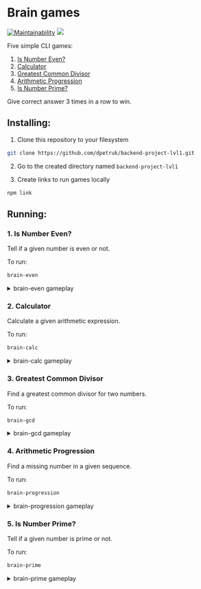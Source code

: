 # Brain games

[![Maintainability](https://api.codeclimate.com/v1/badges/a99a88d28ad37a79dbf6/maintainability)](https://codeclimate.com/github/dpetruk/backend-project-lvl1)
![](https://github.com/dpetruk/backend-project-lvl1/workflows/Node.js%20CI/badge.svg)

Five simple CLI games:

1. [Is Number Even?](#1-is-number-even)
2. [Calculator](#2-calculator)
3. [Greatest Common Divisor](#3-greatest-common-divisor)
4. [Arithmetic Progression](#4-arithmetic-progression)
5. [Is Number Prime?](#5-is-number-prime)

Give correct answer 3 times in a row to win.

## Installing:

1) Clone this repository to your filesystem

```sh
git clone https://github.com/dpetruk/backend-project-lvl1.git
```

2) Go to the created directory named `backend-project-lvl1`

3) Create links to run games locally
 ```sh
 npm link
 ```

## Running:

### 1. Is Number Even?

Tell if a given number is even or not.

To run: 
```sh
brain-even
```

<details>
  <summary>brain-even gameplay</summary>

  ![](/docs/brain-even.gif)

  [asciicast](https://asciinema.org/a/323924)
</details>

### 2. Calculator

Calculate a given arithmetic expression.

To run: 
```sh
brain-calc
```

<details>
  <summary>brain-calc gameplay</summary>

  ![](/docs/brain-calc.gif)

  [asciicast](https://asciinema.org/a/323925)
</details>

### 3. Greatest Common Divisor

Find a greatest common divisor for two numbers.

To run: 
```sh
brain-gcd
```

<details>
  <summary>brain-gcd gameplay</summary>

  ![](/docs/brain-gcd.gif)

  [asciicast](https://asciinema.org/a/323926)
</details>

### 4. Arithmetic Progression

Find a missing number in a given sequence.

To run: 
```sh
brain-progression
```

<details>
  <summary>brain-progression gameplay</summary>

  ![](/docs/brain-progression.gif)

  [asciicast](https://asciinema.org/a/323927)
</details>

### 5. Is Number Prime?

Tell if a given number is prime or not.

To run: 
```sh
brain-prime
```

<details>
  <summary>brain-prime gameplay</summary>

  ![](/docs/brain-prime.gif)

  [asciicast](https://asciinema.org/a/323928)
</details>
